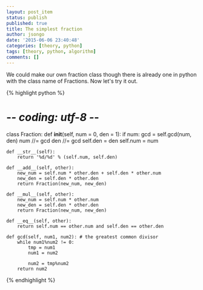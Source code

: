```yaml
---
layout: post_item
status: publish
published: true
title: The simplest fraction
author: jsongo
date: '2015-06-06 23:40:48'
categories: [theory, python]
tags: [theory, python, algorithm]
comments: []
---
```

We could make our own fraction class though there is already one in python with the class name of Fractions. Now let's try it out.

{% highlight python %}
# -*- coding: utf-8 -*-

class Fraction:
    def __init__(self, num = 0, den = 1):
        if num:
            gcd = self.gcd(num, den)
            num //= gcd
            den //= gcd
        self.den = den
        self.num = num

    def __str__(self):
        return '%d/%d' % (self.num, self.den)

    def __add__(self, other):
        new_num = self.num * other.den + self.den * other.num
        new_den = self.den * other.den
        return Fraction(new_num, new_den)

    def __mul__(self, other):
        new_num = self.num * other.num
        new_den = self.den * other.den
        return Fraction(new_num, new_den)

    def __eq__(self, other):
        return self.num == other.num and self.den == other.den

    def gcd(self, num1, num2): # the greatest common divisor
        while num1%num2 != 0:
            tmp = num1
            num1 = num2

            num2 = tmp%num2
        return num2
{% endhighlight %}


